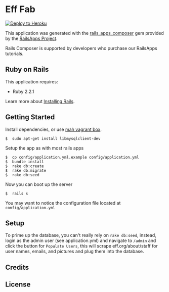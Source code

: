 Eff Fab
================

[![Deploy to Heroku](https://www.herokucdn.com/deploy/button.png)](https://heroku.com/deploy)

This application was generated with the [rails_apps_composer](https://github.com/RailsApps/rails_apps_composer) gem
provided by the [RailsApps Project](https://railsapps.github.io/).

Rails Composer is supported by developers who purchase our RailsApps tutorials.

Ruby on Rails
-------------

This application requires:

- Ruby 2.2.1

Learn more about [Installing Rails](https://railsapps.github.io/installing-rails.html).

Getting Started
---------------

Install dependencies, or use [mah vagrant box](https://github.com/TheNotary/ruby_vagrant_box).

```
$  sudo apt-get install libmysqlclient-dev
```

Setup the app as with most rails apps
```
$  cp config/application.yml.example config/application.yml
$  bundle install
$  rake db:create
$  rake db:migrate
$  rake db:seed
```

Now you can boot up the server  
```
$  rails s
```
  
You may want to notice the configuration file located at `config/application.yml`

Setup
-----

To prime up the database, you can't really rely on `rake db:seed`, instead, login as the admin user (see application.yml) and navigate to `/admin` and click the button for `Populate Users`, this will scrape eff.org/about/staff for user names, emails, and pictures and plug them into the database.  


Credits
-------

License
-------
